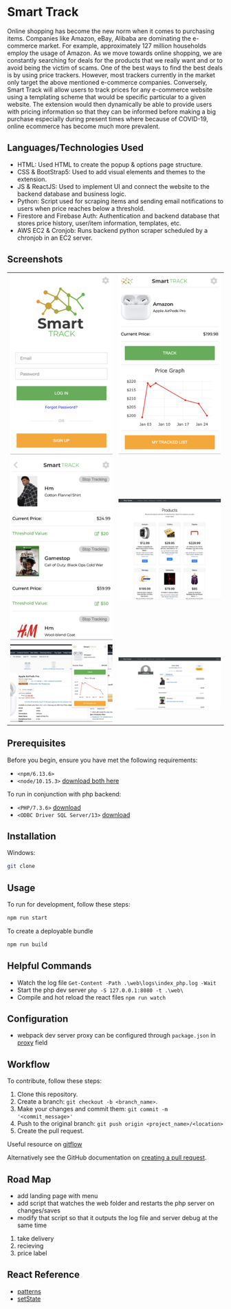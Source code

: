 # Smart Track

Online shopping has become the new norm when it comes to purchasing items. Companies like Amazon, eBay, Alibaba are dominating the e-commerce market. For example, approximately 127 million households employ the usage of Amazon. As we move towards online shopping, we are constantly searching for deals for the products that we really want and or to avoid being the victim of scams. One of the best ways to find the best deals is by using price trackers. However, most trackers currently in the market only target the above mentioned e-commerce companies. Conversely, Smart Track will allow users to track prices for any e-commerce website using a templating scheme that would be specific particular to a given website. The extension would then dynamically be able to provide users with pricing information so that they can be informed before making a big purchase especially during present times where because of COVID-19, online ecommerce has become much more prevalent.

## Languages/Technologies Used

- HTML: Used HTML to create the popup & options page structure.
- CSS & BootStrap5: Used to add visual elements and themes to the extension.
- JS & ReactJS: Used to implement UI and connect the website to the backend database and business logic.
- Python: Script used for scraping items and sending email notifications to users when price reaches below a threshold.
- Firestore and Firebase Auth: Authentication and backend database that stores price history, user/item information, templates, etc.
- AWS EC2 & Cronjob: Runs backend python scraper scheduled by a chronjob in an EC2 server.

## Screenshots

<table>
  <tr>
    <td width=50%><img src="/assets/1.png"></td>
    <td width=50%><img src="/assets/2.png"></td>
  </tr>
  <tr>
    <td><img src="/assets/3.png"></td>
    <td><img src="/assets/5.png"></td>
  </tr>
  <tr>
    <td><img src="/assets/4.png"></td>
    <td><img src="/assets/6.png"></td>
  </tr>
</table>

## Prerequisites

Before you begin, ensure you have met the following requirements:

- `<npm/6.13.6>`
- `<node/10.15.3>` [download both here](2)

To run in conjunction with php backend:

- `<PHP/7.3.6>` [download](4)
- `<ODBC Driver SQL Server/13>` [download](3)

## Installation

Windows:

```bash
git clone 

```

## Usage

To run for development, follow these steps:

```bash
npm run start
```

To create a deployable bundle

```bash
npm run build
```

## Helpful Commands

- Watch the log file
  `Get-Content -Path .\web\logs\index_php.log -Wait`
- Start the php dev server
  `php -S 127.0.0.1:8080 -t .\web\`
- Compile and hot reload the react files
  `npm run watch`

## Configuration

- webpack dev server proxy can be configured through `package.json` in [proxy][1] field

## Workflow

To contribute, follow these steps:

1. Clone this repository.
2. Create a branch: `git checkout -b <branch_name>`.
3. Make your changes and commit them: `git commit -m '<commit_message>'`
4. Push to the original branch: `git push origin <project_name>/<location>`
5. Create the pull request.

Useful resource on [gitflow](https://www.atlassian.com/git/tutorials/comparing-workflows/gitflow-workflow)

Alternatively see the GitHub documentation on [creating a pull request](https://help.github.com/en/github/collaborating-with-issues-and-pull-requests/creating-a-pull-request).

## Road Map

- add landing page with menu
- add script that watches the web folder and restarts the php server on changes/saves
- modify that script so that it outputs the log file and server debug at the same time

1. take delivery
2. recieving
3. price label

## React Reference

- [patterns](https://reactpatterns.com/)
- [setState](https://www.freecodecamp.org/news/get-pro-with-react-setstate-in-10-minutes-d38251d1c781/)

<!-- Links -->

[1]: (https://create-react-app.dev/docs/proxying-api-requests-in-development/#configuring-the-proxy-manually)
[2]: (https://nodejs.org/en/download/)
[3]: (https://docs.microsoft.com/en-us/sql/connect/odbc/windows/release-notes-odbc-sql-server-windows?view=sqlallproducts-allversions)
[4]: (https://windows.php.net/download/)

